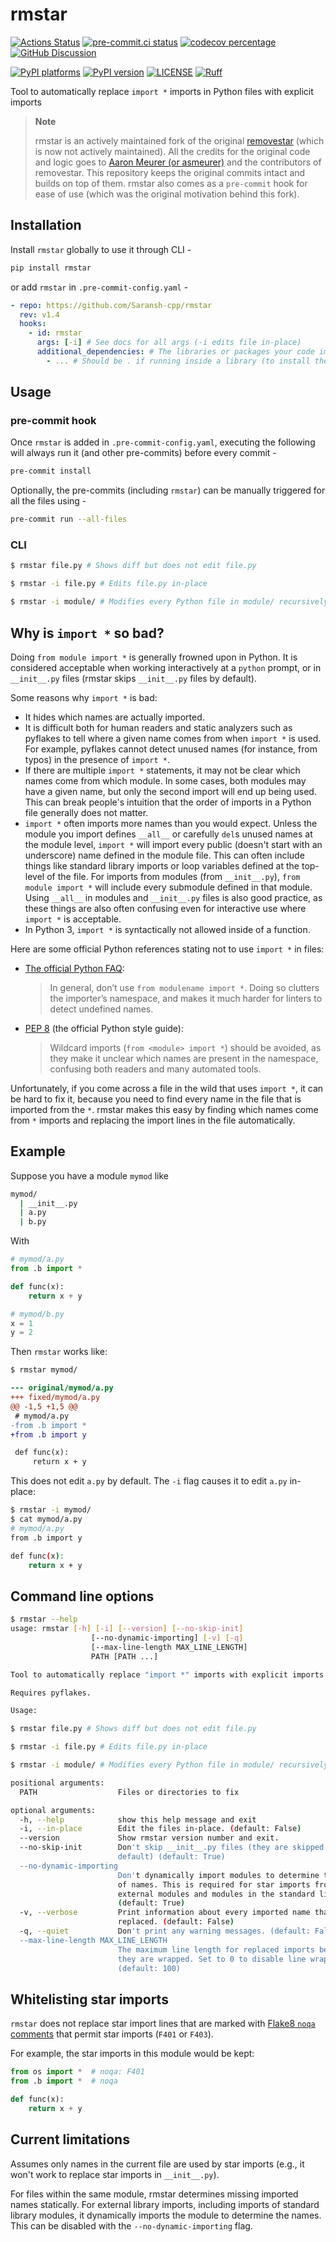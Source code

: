 # rmstar

[![Actions Status][actions-badge]][actions-link]
[![pre-commit.ci status][pre-commit-badge]][pre-commit-link]
[![codecov percentage][codecov-badge]][codecov-link]
[![GitHub Discussion][github-discussions-badge]][github-discussions-link]

[![PyPI platforms][pypi-platforms]][pypi-link]
[![PyPI version][pypi-version]][pypi-link]
[![LICENSE][license-badge]][license-link]
[![Ruff][ruff-badge]][ruff-link]

Tool to automatically replace `import *` imports in Python files with explicit imports

> **Note**
>
> rmstar is an actively maintained fork of the original
> [removestar](https://github.com/asmeurer/removestar) (which is now not
> actively maintained). All the credits for the original code and logic goes
> to [Aaron Meurer (or asmeurer)](https://github.com/asmeurer) and the
> contributors of removestar. This repository keeps the original commits
> intact and builds on top of them. rmstar also comes as a `pre-commit` hook
> for ease of use (which was the original motivation behind this fork).

## Installation

Install `rmstar` globally to use it through CLI -

```bash
pip install rmstar
```

or add `rmstar` in `.pre-commit-config.yaml` -

```yaml
- repo: https://github.com/Saransh-cpp/rmstar
  rev: v1.4
  hooks:
    - id: rmstar
      args: [-i] # See docs for all args (-i edits file in-place)
      additional_dependencies: # The libraries or packages your code imports
        - ... # Should be . if running inside a library (to install the library itself in the environment)
```

## Usage

### pre-commit hook

Once `rmstar` is added in `.pre-commit-config.yaml`, executing the following
will always run it (and other pre-commits) before every commit -

```bash
pre-commit install
```

Optionally, the pre-commits (including `rmstar`) can be manually triggered for
all the files using -

```bash
pre-commit run --all-files
```

### CLI

```bash
$ rmstar file.py # Shows diff but does not edit file.py

$ rmstar -i file.py # Edits file.py in-place

$ rmstar -i module/ # Modifies every Python file in module/ recursively
```

## Why is `import *` so bad?

Doing `from module import *` is generally frowned upon in Python. It is
considered acceptable when working interactively at a `python` prompt, or in
`__init__.py` files (rmstar skips `__init__.py` files by default).

Some reasons why `import *` is bad:

- It hides which names are actually imported.
- It is difficult both for human readers and static analyzers such as
  pyflakes to tell where a given name comes from when `import *` is used. For
  example, pyflakes cannot detect unused names (for instance, from typos) in
  the presence of `import *`.
- If there are multiple `import *` statements, it may not be clear which names
  come from which module. In some cases, both modules may have a given name,
  but only the second import will end up being used. This can break people's
  intuition that the order of imports in a Python file generally does not
  matter.
- `import *` often imports more names than you would expect. Unless the module
  you import defines `__all__` or carefully `del`s unused names at the module
  level, `import *` will import every public (doesn't start with an
  underscore) name defined in the module file. This can often include things
  like standard library imports or loop variables defined at the top-level of
  the file. For imports from modules (from `__init__.py`), `from module import
*` will include every submodule defined in that module. Using `__all__` in
  modules and `__init__.py` files is also good practice, as these things are
  also often confusing even for interactive use where `import *` is
  acceptable.
- In Python 3, `import *` is syntactically not allowed inside of a function.

Here are some official Python references stating not to use `import *` in
files:

- [The official Python
  FAQ](https://docs.python.org/3/faq/programming.html?highlight=faq#what-are-the-best-practices-for-using-import-in-a-module):

  > In general, don’t use `from modulename import *`. Doing so clutters the
  > importer’s namespace, and makes it much harder for linters to detect
  > undefined names.

- [PEP 8](https://www.python.org/dev/peps/pep-0008/#imports) (the official
  Python style guide):

  > Wildcard imports (`from <module> import *`) should be avoided, as they
  > make it unclear which names are present in the namespace, confusing both
  > readers and many automated tools.

Unfortunately, if you come across a file in the wild that uses `import *`, it
can be hard to fix it, because you need to find every name in the file that is
imported from the `*`. rmstar makes this easy by finding which names come
from `*` imports and replacing the import lines in the file automatically.

## Example

Suppose you have a module `mymod` like

```bash
mymod/
  | __init__.py
  | a.py
  | b.py
```

With

```py
# mymod/a.py
from .b import *

def func(x):
    return x + y
```

```py
# mymod/b.py
x = 1
y = 2
```

Then `rmstar` works like:

```diff
$ rmstar mymod/

--- original/mymod/a.py
+++ fixed/mymod/a.py
@@ -1,5 +1,5 @@
 # mymod/a.py
-from .b import *
+from .b import y

 def func(x):
     return x + y

```

This does not edit `a.py` by default. The `-i` flag causes it to edit `a.py` in-place:

```bash
$ rmstar -i mymod/
$ cat mymod/a.py
# mymod/a.py
from .b import y

def func(x):
    return x + y
```

## Command line options

```bash
$ rmstar --help
usage: rmstar [-h] [-i] [--version] [--no-skip-init]
                  [--no-dynamic-importing] [-v] [-q]
                  [--max-line-length MAX_LINE_LENGTH]
                  PATH [PATH ...]

Tool to automatically replace "import *" imports with explicit imports

Requires pyflakes.

Usage:

$ rmstar file.py # Shows diff but does not edit file.py

$ rmstar -i file.py # Edits file.py in-place

$ rmstar -i module/ # Modifies every Python file in module/ recursively

positional arguments:
  PATH                  Files or directories to fix

optional arguments:
  -h, --help            show this help message and exit
  -i, --in-place        Edit the files in-place. (default: False)
  --version             Show rmstar version number and exit.
  --no-skip-init        Don't skip __init__.py files (they are skipped by
                        default) (default: True)
  --no-dynamic-importing
                        Don't dynamically import modules to determine the list
                        of names. This is required for star imports from
                        external modules and modules in the standard library.
                        (default: True)
  -v, --verbose         Print information about every imported name that is
                        replaced. (default: False)
  -q, --quiet           Don't print any warning messages. (default: False)
  --max-line-length MAX_LINE_LENGTH
                        The maximum line length for replaced imports before
                        they are wrapped. Set to 0 to disable line wrapping.
                        (default: 100)
```

## Whitelisting star imports

`rmstar` does not replace star import lines that are marked with
[Flake8 `noqa` comments][noqa-comments] that permit star imports (`F401` or
`F403`).

[noqa-comments]: https://flake8.pycqa.org/en/3.1.1/user/ignoring-errors.html#in-line-ignoring-errors

For example, the star imports in this module would be kept:

```py
from os import *  # noqa: F401
from .b import *  # noqa

def func(x):
    return x + y
```

## Current limitations

Assumes only names in the current file are used by star imports (e.g., it
won't work to replace star imports in `__init__.py`).

For files within the same module, rmstar determines missing imported names
statically. For external library imports, including imports of standard
library modules, it dynamically imports the module to determine the names.
This can be disabled with the `--no-dynamic-importing` flag.

[actions-badge]: https://github.com/Saransh-cpp/rmstar/workflows/CI/badge.svg
[actions-link]: https://github.com/Saransh-cpp/rmstar/actions
[codecov-badge]: https://codecov.io/gh/Saransh-cpp/rmstar/branch/main/graph/badge.svg?token=YBv60ueORQ
[codecov-link]: https://codecov.io/gh/Saransh-cpp/rmstar
[github-discussions-badge]: https://img.shields.io/static/v1?label=Discussions&message=Ask&color=blue&logo=github
[github-discussions-link]: https://github.com/Saransh-cpp/rmstar/discussions
[license-badge]: https://img.shields.io/badge/MIT-blue.svg
[license-link]: https://opensource.org/licenses/MIT
[pre-commit-badge]: https://results.pre-commit.ci/badge/github/Saransh-cpp/rmstar/develop.svg
[pre-commit-link]: https://results.pre-commit.ci/repo/github/Saransh-cpp/rmstar
[pypi-link]: https://pypi.org/project/rmstar/
[pypi-platforms]: https://img.shields.io/pypi/pyversions/rmstar
[pypi-version]: https://badge.fury.io/py/rmstar.svg
[ruff-badge]: https://img.shields.io/endpoint?url=https://raw.githubusercontent.com/astral-sh/ruff/main/assets/badge/v2.json
[ruff-link]: https://github.com/astral-sh/ruff
